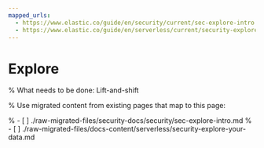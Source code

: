 ```yaml
---
mapped_urls:
  - https://www.elastic.co/guide/en/security/current/sec-explore-intro.html
  - https://www.elastic.co/guide/en/serverless/current/security-explore-your-data.html
---
```


# Explore

% What needs to be done: Lift-and-shift

% Use migrated content from existing pages that map to this page:

% - [ ] ./raw-migrated-files/security-docs/security/sec-explore-intro.md
% - [ ] ./raw-migrated-files/docs-content/serverless/security-explore-your-data.md